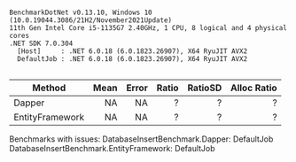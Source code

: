 ```

BenchmarkDotNet v0.13.10, Windows 10 (10.0.19044.3086/21H2/November2021Update)
11th Gen Intel Core i5-1135G7 2.40GHz, 1 CPU, 8 logical and 4 physical cores
.NET SDK 7.0.304
  [Host]     : .NET 6.0.18 (6.0.1823.26907), X64 RyuJIT AVX2
  DefaultJob : .NET 6.0.18 (6.0.1823.26907), X64 RyuJIT AVX2


```
| Method          | Mean | Error | Ratio | RatioSD | Alloc Ratio |
|---------------- |-----:|------:|------:|--------:|------------:|
| Dapper          |   NA |    NA |     ? |       ? |           ? |
| EntityFramework |   NA |    NA |     ? |       ? |           ? |

Benchmarks with issues:
  DatabaseInsertBenchmark.Dapper: DefaultJob
  DatabaseInsertBenchmark.EntityFramework: DefaultJob
